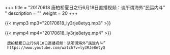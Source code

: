 +++
title = "20170618  唐柏桥夏日之行6月18日直播视频：谈所谓海外“民运内斗” "
description = ""
weight = 20
+++

{{< mymp3 mp3="20170618_ly3rje8etyq.mp3" >}}

{{< mymp4 mp4="20170618_ly3rje8etyq.mp4" >}}

     唐柏桥夏日之行6月18日直播视频：谈所谓海外“民运内斗” 
     https://www.youtube.com/watch?v=ly3RJe8etyQ 
     
